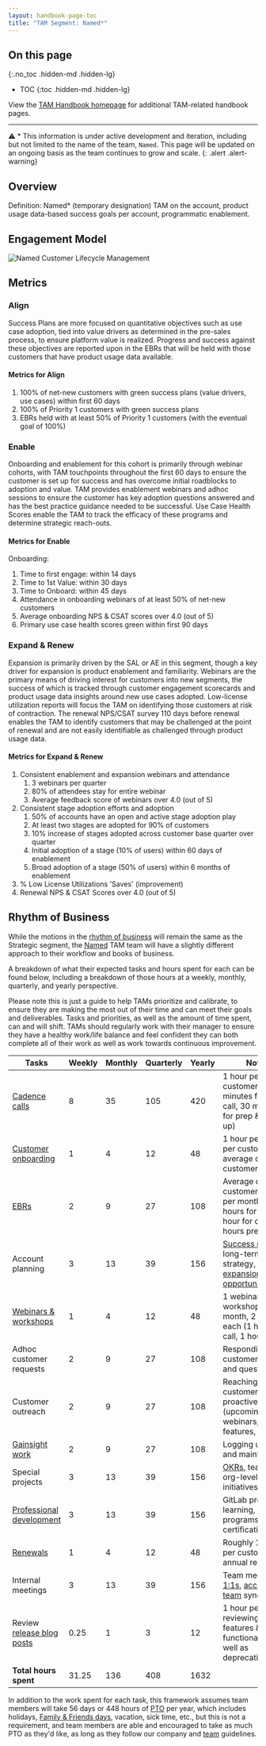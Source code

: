 ```yaml
---
layout: handbook-page-toc
title: "TAM Segment: Named*"
---
```

## On this page
{:.no_toc .hidden-md .hidden-lg}

- TOC
{:toc .hidden-md .hidden-lg}

View the [TAM Handbook homepage](/handbook/customer-success/tam/) for additional TAM-related handbook pages.

---

⚠️ * This information is under active development and iteration, including but not limited to the name of the team, `Named`. This page will be updated on an ongoing basis as the team continues to grow and scale.
{: .alert .alert-warning}

## Overview

Definition: Named* (temporary designation) TAM on the account, product usage data-based success goals per account, programmatic enablement.

## Engagement Model

![Named Customer Lifecycle Management](/images/handbook/customer-success/Customer_Lifecycle_Journey_Named_TAM.png)



## Metrics

### Align

Success Plans are more focused on quantitative objectives such as use case adoption, tied into value drivers as determined in the pre-sales process, to ensure platform value is realized. Progress and success against these objectives are reported upon in the EBRs that will be held with those customers that have product usage data available.

#### Metrics for Align

1. 100% of net-new customers with green success plans (value drivers, use cases) within first 60 days
1. 100% of Priority 1 customers with green success plans
1. EBRs held with at least 50% of Priority 1 customers (with the eventual goal of 100%)

### Enable

Onboarding and enablement for this cohort is primarily through webinar cohorts, with TAM touchpoints throughout the first 60 days to ensure the customer is set up for success and has overcome initial roadblocks to adoption and value. TAM provides enablement webinars and adhoc sessions to ensure the customer has key adoption questions answered and has the best practice guidance needed to be successful. Use Case Health Scores enable the TAM to track the efficacy of these programs and determine strategic reach-outs.

#### Metrics for Enable

Onboarding:

1. Time to first engage: within 14 days
1. Time to 1st Value: within 30 days
1. Time to Onboard: within 45 days
1. Attendance in onboarding webinars of at least 50% of net-new customers
1. Average onboarding NPS & CSAT scores over 4.0 (out of 5)
1. Primary use case health scores green within first 90 days

### Expand & Renew

Expansion is primarily driven by the SAL or AE in this segment, though a key driver for expansion is product enablement and familiarity.  Webinars are the primary means of driving interest for customers into new segments, the success of which is tracked through customer engagement scorecards and product usage data insights around new use cases adopted. Low-license utilization reports will focus the TAM on identifying those customers at risk of contraction. The renewal NPS/CSAT survey 110 days before renewal enables the TAM to identify customers that may be challenged at the point of renewal and are not easily identifiable as challenged through product usage data.

#### Metrics for Expand & Renew

1. Consistent enablement and expansion webinars and attendance
   1. 3 webinars per quarter
   1. 80% of attendees stay for entire webinar
   1. Average feedback score of webinars over 4.0 (out of 5)
1. Consistent stage adoption efforts and adoption
   1. 50% of accounts have an open and active stage adoption play
   1. At least two stages are adopted for 90% of customers
   1. 10% increase of stages adopted across customer base quarter over quarter
   1. Initial adoption of a stage (10% of users) within 60 days of enablement
   1. Broad adoption of a stage (50% of users) within 6 months of enablement
1. % Low License Utilizations 'Saves' (improvement)
1. Renewal NPS & CSAT Scores over 4.0 (out of 5)


## Rhythm of Business

While the motions in the [rhythm of business](https://about.gitlab.com/handbook/customer-success/tam/rhythm/) will remain the same as the Strategic segment, the [Named](/handbook/customer-success/tam/segment/named/) TAM team will have a slightly different approach to their workflow and books of business.

A breakdown of what their expected tasks and hours spent for each can be found below, including a breakdown of those hours at a weekly, monthly, quarterly, and yearly perspective.

Please note this is just a guide to help TAMs prioritize and calibrate, to ensure they are making the most out of their time and can meet their goals and deliverables. Tasks and priorities, as well as the amount of time spent, can and will shift. TAMs should regularly work with their manager to ensure they have a healthy work/life balance and feel confident they can both complete all of their work as well as work towards continuous improvement.

| Tasks | Weekly | Monthly | Quarterly | Yearly | Notes |
|-------|--------|---------|-----------|--------|-------|
| [Cadence calls](/handbook/customer-success/tam/cadence-calls/) | 8 | 35 | 105 | 420 | 1 hour per customer (30 minutes for the call, 30 minutes for prep & follow up) |
| [Customer onboarding](/handbook/customer-success/tam/onboarding/) | 1 | 4 | 12 | 48 | 1 hour per week per customer for average of 3 customers/quarter |
| [EBRs](/handbook/customer-success/tam/ebr/) | 2 | 9 | 27 | 108 | Average of 2 customer EBRs per month, with 4 hours for each (1 hour for call, 3 hours prep) |
| Account planning | 3 | 13 | 39 | 156 | [Success planning](/handbook/customer-success/tam/success-plans/), long-term strategy, [expansion opportunities](/handbook/customer-success/tam/stage-enablement-and-expansion/), etc. |
| [Webinars & workshops](/handbook/customer-success/tam/workshops/) | 1 | 4 | 12 | 48 | 1 webinar and 1 workshops per month, 2 hours each (1 hour for call, 1 hour prep) |
| Adhoc customer requests | 2 | 9 | 27 | 108 | Responding to customer emails and questions |
| Customer outreach | 2 | 9 | 27 | 108 | Reaching out to customers proactively (upcoming webinars, features, etc.) |
| [Gainsight work](/handbook/customer-success/tam/gainsight/) | 2 | 9 | 27 | 108 | Logging updates and maintenance |
| Special projects | 3 | 13 | 39 | 156 | [OKRs](https://gitlab.com/gitlab-com/customer-success/okrs/-/issues), team- and org-level initiatives, etc. |
| [Professional development](/handbook/people-group/learning-and-development/) | 3 | 13 | 39 | 156 | GitLab product learning, courses, programs, certifications, etc. |
| [Renewals](/handbook/customer-success/tam/renewals/) | 1 | 4 | 12 | 48 | Roughly 1 hour per customer for annual renewal |
| Internal meetings |  3 | 13 | 39 | 156 | Team meetings, [1:1s](/handbook/leadership/1-1/), [account team](/handbook/customer-success/account-team/) syncs, etc. |
| Review [release blog posts](/releases/categories/releases/) | 0.25 | 1 | 3 | 12 | 1 hour per release reviewing new features & functionality as well as deprecations |
| **Total hours spent** | 31.25 | 136 | 408 | 1632 |  |

In addition to the work spent for each task, this framework assumes team members will take 56 days or 448 hours of [PTO](/handbook/paid-time-off/) per year, which includes holidays, [Family & Friends days](/company/family-and-friends-day/), vacation, sick time, etc., but this is not a requirement, and team members are able and encouraged to take as much PTO as they'd like, as long as they follow our company and [team](/handbook/customer-success/tam/pto/) guidelines.

